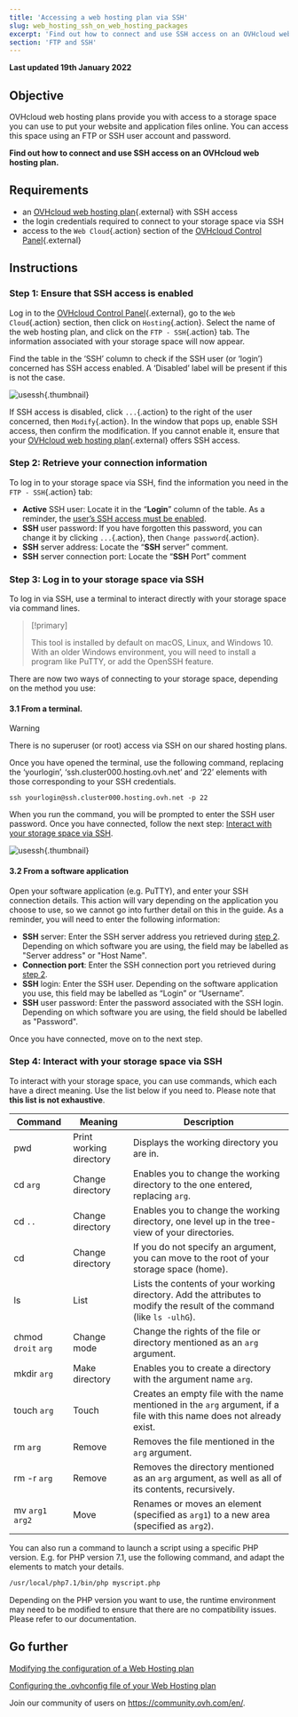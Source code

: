 ```yaml
---
title: 'Accessing a web hosting plan via SSH'
slug: web_hosting_ssh_on_web_hosting_packages
excerpt: 'Find out how to connect and use SSH access on an OVHcloud web hosting plan'
section: 'FTP and SSH'
---
```


**Last updated 19th January 2022**

## Objective

OVHcloud web hosting plans provide you with access to a storage space you can use to put your website and application files online. You can access this space using an FTP or SSH user account and password.

**Find out how to connect and use SSH access on an OVHcloud web hosting plan.**

## Requirements

- an [OVHcloud web hosting plan](https://www.ovhcloud.com/en-ca/web-hosting/){.external} with SSH access
- the login credentials required to connect to your storage space via SSH
- access to the `Web Cloud`{.action} section of the [OVHcloud Control Panel](https://ca.ovh.com/auth/?action=gotomanager&from=https://www.ovh.com/ca/en/&ovhSubsidiary=ca){.external}

## Instructions

### Step 1: Ensure that SSH access is enabled <a name="sshcheck"></a>

Log in to the [OVHcloud Control Panel](https://ca.ovh.com/auth/?action=gotomanager&from=https://www.ovh.com/ca/en/&ovhSubsidiary=ca){.external}, go to the `Web Cloud`{.action} section, then click on `Hosting`{.action}. Select the name of the web hosting plan, and click on the `FTP - SSH`{.action} tab. The information associated with your storage space will now appear. 

Find the table in the ‘SSH’ column to check if the SSH user (or ‘login’) concerned has SSH access enabled. A ‘Disabled’ label will be present if this is not the case.

![usessh](images/use-ssh-step1.png){.thumbnail}

If SSH access is disabled, click `...`{.action} to the right of the user concerned, then `Modify`{.action}. In the window that pops up, enable SSH access, then confirm the modification. If you cannot enable it, ensure that your [OVHcloud web hosting plan](https://www.ovhcloud.com/en-ca/web-hosting/){.external} offers SSH access.

### Step 2: Retrieve your connection information <a name="sshlogin"></a>

To log in to your storage space via SSH, find the information you need in the `FTP - SSH`{.action} tab:

- **Active** SSH user: Locate it in the “**Login**” column of the table. As a reminder, the [user’s SSH access must be enabled](#sshcheck).
- **SSH** user password: If you have forgotten this password, you can change it by clicking `...`{.action}, then `Change password`{.action}.
- **SSH** server address: Locate the “**SSH** server” comment.
- **SSH** server connection port: Locate the “**SSH** Port” comment

### Step 3: Log in to your storage space via SSH

To log in via SSH, use a terminal to interact directly with your storage space via command lines. 

> [!primary]
>
> This tool is installed by default on macOS, Linux, and Windows 10. With an older Windows environment, you will need to install a program like PuTTY, or add the OpenSSH feature.

There are now two ways of connecting to your storage space, depending on the method you use:

#### 3.1 From a terminal.

> [!warning]
> There is no superuser (or root) access via SSH on our shared hosting plans.

Once you have opened the terminal, use the following command, replacing the ‘yourlogin’, ‘ssh.cluster000.hosting.ovh.net’ and ‘22’ elements with those corresponding to your SSH credentials. 

```ssh
ssh yourlogin@ssh.cluster000.hosting.ovh.net -p 22
```

When you run the command, you will be prompted to enter the SSH user password. Once you have connected, follow the next step: [Interact with your storage space via SSH](./#step-4-interact-with-your-storage-space-via-ssh_1).

![usessh](images/use-ssh-step3.png){.thumbnail}

#### 3.2 From a software application

Open your software application (e.g. PuTTY), and enter your SSH connection details. This action will vary depending on the application you choose to use, so we cannot go into further detail on this in the guide. As a reminder, you will need to enter the following information:

- **SSH** server: Enter the SSH server address you retrieved during [step 2](#sshlogin). Depending on which software you are using, the field may be labelled as "Server address" or "Host Name".
- **Connection port**: Enter the SSH connection port you retrieved during [step 2](#sshlogin).
- **SSH** login: Enter the SSH user. Depending on the software application you use, this field may be labelled as “Login” or “Username”.
- **SSH** user password: Enter the password associated with the SSH login. Depending on which software you are using, the field should be labelled as "Password".

Once you have connected, move on to the next step.

### Step 4: Interact with your storage space via SSH

To interact with your storage space, you can use commands, which each have a direct meaning. Use the list below if you need to. Please note that **this list is not exhaustive**.

|Command|Meaning|Description| 
|---|---|---|
|pwd|Print working directory|Displays the working directory you are in.| 
|cd `arg`|Change directory|Enables you to change the working directory to the one entered, replacing `arg`.|
|cd `..`|Change directory|Enables you to change the working directory, one level up in the tree-view of your directories.|
|cd|Change directory|If you do not specify an argument, you can move to the root of your storage space (home).|
|ls|List|Lists the contents of your working directory. Add the attributes to modify the result of the command (like `ls -ulhG`).| 
|chmod `droit` `arg`|Change mode|Change the rights of the file or directory mentioned as an `arg` argument.| 
|mkdir `arg`|Make directory|Enables you to create a directory with the argument name `arg`.| 
|touch `arg`|Touch|Creates an empty file with the name mentioned in the `arg` argument, if a file with this name does not already exist.|
|rm `arg`|Remove|Removes the file mentioned in the `arg` argument.| 
|rm -r `arg`|Remove|Removes the directory mentioned as an `arg` argument, as well as all of its contents, recursively.| 
|mv `arg1` `arg2`|Move|Renames or moves an element (specified as `arg1`) to a new area (specified as `arg2`).| 

You can also run a command to launch a script using a specific PHP version. E.g. for PHP version 7.1, use the following command, and adapt the elements to match your details.

```sh
/usr/local/php7.1/bin/php myscript.php
```

Depending on the PHP version you want to use, the runtime environment may need to be modified to ensure that there are no compatibility issues. Please refer to our documentation.

## Go further

[Modifying the configuration of a Web Hosting plan](https://docs.ovh.com/ca/en/hosting/modify_your_web_hosting_systems_runtime_environment/)

[Configuring the .ovhconfig file of your Web Hosting plan](https://docs.ovh.com/ca/en/hosting/configuring-file-ovhconfig/)

Join our community of users on <https://community.ovh.com/en/>.
